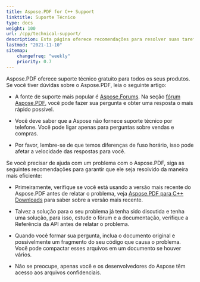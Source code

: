 ```yaml
---
title: Aspose.PDF for C++ Support
linktitle: Suporte Técnico
type: docs
weight: 100
url: /cpp/technical-support/
description: Esta página oferece recomendações para resolver suas tarefas de forma rápida e eficiente usando o Aspose.PDF para C++.
lastmod: "2021-11-10"
sitemap:
    changefreq: "weekly"
    priority: 0.7
---
```


Aspose.PDF oferece suporte técnico gratuito para todos os seus produtos. Se você tiver dúvidas sobre o Aspose.PDF, leia o seguinte artigo:

- A fonte de suporte mais popular é [Aspose.Forums](https://forum.aspose.com/). Na seção [fórum Aspose.PDF](https://forum.aspose.com/c/pdf/10), você pode fazer sua pergunta e obter uma resposta o mais rápido possível.

- Você deve saber que a Aspose não fornece suporte técnico por telefone. Você pode ligar apenas para perguntas sobre vendas e compras.

- Por favor, lembre-se de que temos diferenças de fuso horário, isso pode afetar a velocidade das respostas para você.

Se você precisar de ajuda com um problema com o Aspose.PDF, siga as seguintes recomendações para garantir que ele seja resolvido da maneira mais eficiente:

- Primeiramente, verifique se você está usando a versão mais recente do Aspose.PDF antes de relatar o problema, veja [Aspose.PDF para C++ Downloads](https://www.nuget.org/packages/Aspose.PDF.Cpp/) para saber sobre a versão mais recente.

- Talvez a solução para o seu problema já tenha sido discutida e tenha uma solução, para isso, estude o fórum e a documentação, verifique a Referência da API antes de relatar o problema.

- Quando você formar sua pergunta, inclua o documento original e possivelmente um fragmento do seu código que causa o problema. Você pode compactar esses arquivos em um documento se houver vários.

- Não se preocupe, apenas você e os desenvolvedores do Aspose têm acesso aos arquivos confidenciais.